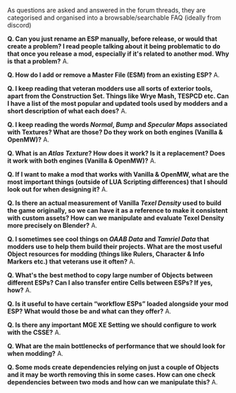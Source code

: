 As questions are asked and answered in the forum threads, they are categorised and organised into a browsable/searchable FAQ (ideally from discord)

**Q. Can you just rename an ESP manually, before release, or would that create a problem? I read people talking about it being problematic to do that once you release a mod, especially if it's related to another mod. Why is that a problem?**
A. 

**Q. How do I add or remove a Master File (ESM) from an existing ESP?**
A. 

**Q. I keep reading that veteran modders use all sorts of exterior tools, apart from the Construction Set. Things like Wrye Mash, TESPCD etc. Can I have a list of the most popular and updated tools used by modders and a short description of what each does?**
A.

**Q. I keep reading the words _Normal_, _Bump_ and _Specular Maps_ associated with Textures? What are those? Do they work on both engines (Vanilla & OpenMW)?**
A.

**Q. What is an _Atlas Texture_? How does it work? Is it a replacement? Does it work with both engines (Vanilla & OpenMW)?**
A. 

**Q. If I want to make a mod that works with Vanilla & OpenMW, what are the most important things (outside of LUA Scripting differences) that I should look out for when designing it?**
A. 

**Q. Is there an actual measurement of Vanilla _Texel Density_ used to build the game originally, so we can have it as a reference to make it consistent with custom assets? How can we manipulate and evaluate Texel Density more precisely on Blender?**
A. 

**Q. I sometimes see cool things on _OAAB Data_ and _Tamriel Data_ that modders use to help them build their projects. What are the most useful Object resources for modding (things like Rulers, Character & Info Markers etc.) that veterans use it often?**
A. 

**Q. What's the best method to copy large number of Objects between different ESPs? Can I also transfer entire Cells between ESPs? If yes, how?**
A. 

**Q. Is it useful to have certain “workflow ESPs” loaded alongside your mod ESP? What would those be and what can they offer?**
A. 

**Q. Is there any important MGE XE Setting we should configure to work with the CSSE?**
A. 

**Q. What are the main bottlenecks of performance that we should look for when modding?**
A. 

**Q. Some mods create dependencies relying on just a couple of Objects and it may be worth removing this in some cases. How can one check dependencies between two mods and how can we manipulate this?**
A. 
